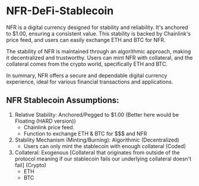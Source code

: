 # NFR-DeFi-Stablecoin

NFR is a digital currency designed for stability and reliability. It's anchored to $1.00, ensuring a consistent value. This stability is backed by Chainlink's price feed, and users can easily exchange ETH and BTC for NFR.

The stability of NFR is maintained through an algorithmic approach, making it decentralized and trustworthy. Users can mint NFR with collateral, and the collateral comes from the crypto world, specifically ETH and BTC.

In summary, NFR offers a secure and dependable digital currency experience, ideal for various financial transactions and applications.

## NFR Stablecoin Assumptions:

1. Relative Stability: Anchored/Pegged to $1.00 (Better here would be Floating (HARD version))
    - Chainlink price feed.
    - Function to exchange ETH & BTC for $$$ and NFR
2. Stability Mechanism (Minting/Burning): Algorithmic (Decentralized)
    - Users can only mint the stablecoin with enough collateral (Coded)
3. Collateral: Exogenous [Collateral that originates from outside of the protocol meaning if our stablecoin fails our underlying collateral doesn't fail] (Crypto)
    - ETH
    - BTC

